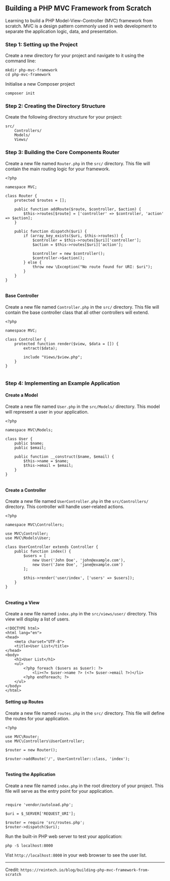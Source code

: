 ## Building a PHP MVC Framework from Scratch

Learning to build a PHP Model-View-Controller (MVC) framework from scratch. MVC is a design pattern commonly used in web development to separate the application logic, data, and presentation.


### Step 1: Setting up the Project
Create a new directory for your project and navigate to it using the command line:
```
mkdir php-mvc-framework
cd php-mvc-framework

```

Initialise a new Composer project
```
composer init

```

### Step 2: Creating the Directory Structure
Create the following directory structure for your project:
```
src/
    Controllers/
    Models/
    Views/
```

### Step 3: Building the Core Components Router
Create a new file named ```Router.php``` in the ```src/``` directory. This file will contain the main routing logic for your framework.

```
<?php

namespace MVC;

class Router {
    protected $routes = [];

    public function addRoute($route, $controller, $action) {
        $this->routes[$route] = ['controller' => $controller, 'action' => $action];
    }

    public function dispatch($uri) {
        if (array_key_exists($uri, $this->routes)) {
            $controller = $this->routes[$uri]['controller'];
            $action = $this->routes[$uri]['action'];

            $controller = new $controller();
            $controller->$action();
        } else {
            throw new \Exception("No route found for URI: $uri");
        }
    }
}
    
```

#### Base Controller
Create a new file named ```Controller.php``` in the ```src/``` directory. This file will contain the base controller class that all other controllers will extend.

```
<?php

namespace MVC;

class Controller {
    protected function render($view, $data = []) {
        extract($data);

        include "Views/$view.php";
    }
}
    
```

### Step 4: Implementing an Example Application
#### Create a Model
Create a new file named ```User.php``` in the  ```src/Models/``` directory. This model will represent a user in your application.
```
<?php

namespace MVC\Models;

class User {
    public $name;
    public $email;

    public function __construct($name, $email) {
        $this->name = $name;
        $this->email = $email;
    }
}
    
```
#### Create a Controller
Create a new file named ```UserController.php``` in the ```src/Controllers/``` directory. This controller will handle user-related actions.
```
<?php

namespace MVC\Controllers;

use MVC\Controller;
use MVC\Models\User;

class UserController extends Controller {
    public function index() {
        $users = [
            new User('John Doe', 'john@example.com'),
            new User('Jane Doe', 'jane@example.com')
        ];

        $this->render('user/index', ['users' => $users]);
    }
}
    
```
#### Creating a View
Create a new file named ```index.php``` in the ```src/views/user/``` directory. This view will display a list of users.
```
<!DOCTYPE html>
<html lang="en">
<head>
    <meta charset="UTF-8">
    <title>User List</title>
</head>
<body>
    <h1>User List</h1>
    <ul>
        <?php foreach ($users as $user): ?>
            <li><?= $user->name ?> (<?= $user->email ?>)</li>
        <?php endforeach; ?>
    </ul>
</body>
</html>
```

#### Setting up Routes
Create a new file named ```routes.php``` in the ```src/``` directory. This file will define the routes for your application.

```
<?php

use MVC\Router;
use MVC\Controllers\UserController;

$router = new Router();

$router->addRoute('/', UserController::class, 'index');
    
```

#### Testing the Application
Create a new file named ```index.php``` in the root directory of your project. This file will serve as the entry point for your application.
```<?php

require 'vendor/autoload.php';

$uri = $_SERVER['REQUEST_URI'];

$router = require 'src/routes.php';
$router->dispatch($uri);
```
Run the built-in PHP web server to test your application:
```
php -S localhost:8000
```
Vist ```http://localhost:8000``` in your web browser to see the user list.

---
Credit: ```https://reintech.io/blog/building-php-mvc-framework-from-scratch```